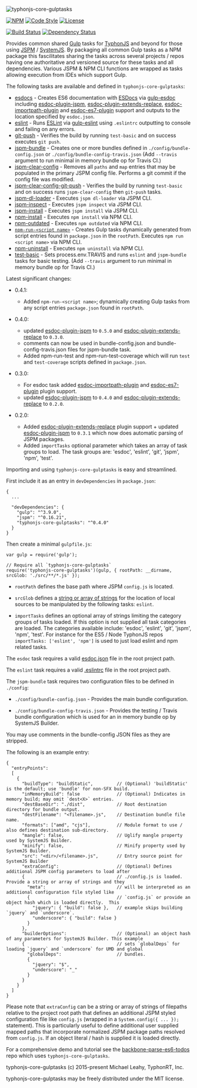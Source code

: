 ![typhonjs-core-gulptasks](http://i.imgur.com/KqIyNtd.png)

[![NPM](https://img.shields.io/npm/v/typhonjs-core-gulptasks.svg?label=npm)](https://www.npmjs.com/package/typhonjs-core-gulptasks)
[![Code Style](https://img.shields.io/badge/code%20style-allman-yellowgreen.svg?style=flat)](https://en.wikipedia.org/wiki/Indent_style#Allman_style)
[![License](https://img.shields.io/badge/license-MIT-yellowgreen.svg?style=flat)](https://github.com/typhonjs/typhonjs-core-gulptasks/blob/master/LICENSE)

[![Build Status](https://travis-ci.org/typhonjs/typhonjs-core-gulptasks.svg?branch=0.1.0)](https://travis-ci.org/typhonjs/typhonjs-core-gulptasks)
[![Dependency Status](https://www.versioneye.com/user/projects/563b3b1c1d47d40015000a91/badge.svg?style=flat)](https://www.versioneye.com/user/projects/563b3b1c1d47d40015000a91)

Provides common shared [Gulp](http://gulpjs.com/) tasks for [TyphonJS](https://github.com/typhonjs) and beyond for those using [JSPM](http://jspm.io) / [SystemJS](https://github.com/systemjs/systemjs). By packaging all common Gulp tasks as a NPM package this fascilitates sharing the tasks across several projects / repos having one authoritative and versioned source for these tasks and all dependencies. Various JSPM & NPM CLI functions are wrapped as tasks allowing execution from IDEs which support Gulp. 

The following tasks are available and defined in `typhonjs-core-gulptasks`:
- [esdocs](https://github.com/typhonjs/typhonjs-core-gulptasks/blob/master/tasks/esdoc.js#L19) - Creates ES6 documentation with [ESDocs](https://esdoc.org/) via [gulp-esdoc](https://www.npmjs.com/package/gulp-esdoc) including [esdoc-plugin-jspm](https://www.npmjs.com/package/esdoc-plugin-jspm), [esdoc-plugin-extends-replace](https://www.npmjs.com/package/esdoc-plugin-extends-replace), [esdoc-importpath-plugin](https://www.npmjs.com/package/esdoc-importpath-plugin) and
[esdoc-es7-plugin](https://www.npmjs.com/package/esdoc-es7-plugin) support and outputs to the location specified by `esdoc.json`.
- [eslint](https://github.com/typhonjs/typhonjs-core-gulptasks/blob/master/tasks/eslint.js#L21) - Runs [ESLint](http://eslint.org/) via [gulp-eslint](https://www.npmjs.com/package/gulp-eslint) using `.eslintrc` outputting to console and failing on any errors.
- [git-push](https://github.com/typhonjs/typhonjs-core-gulptasks/blob/master/tasks/git.js) - Verifies the build by running `test-basic` and on success executes `git push`. 
- [jspm-bundle](https://github.com/typhonjs/typhonjs-core-gulptasks/blob/master/tasks/jspm.js#L56) - Creates one or more bundles defined in `./config/bundle-config.json` or `./config/bundle-config-travis.json` (Add `--travis` argument to run minimal in memory bundle op for Travis CI.)
- [jspm-clear-config](https://github.com/typhonjs/typhonjs-core-gulptasks/blob/master/tasks/jspm.js#L142) - Removes all `paths` and `map` entries that may be populated in the primary JSPM config file. Performs a git commit if the config file was modified.
- [jspm-clear-config-git-push](https://github.com/typhonjs/typhonjs-core-gulptasks/blob/master/tasks/jspm.js#L213) - Verifies the build by running `test-basic` and on success runs `jspm-clear-config` then `git-push` tasks. 
- [jspm-dl-loader](https://github.com/typhonjs/typhonjs-core-gulptasks/blob/master/tasks/jspm.js#L222) - Executes `jspm dl-loader` via JSPM CLI.
- [jspm-inspect](https://github.com/typhonjs/typhonjs-core-gulptasks/blob/master/tasks/jspm.js#L222) - Executes `jspm inspect` via JSPM CLI.
- [jspm-install](https://github.com/typhonjs/typhonjs-core-gulptasks/blob/master/tasks/jspm.js#L236) - Executes `jspm install` via JSPM CLI.
- [npm-install](https://github.com/typhonjs/typhonjs-core-gulptasks/blob/master/tasks/npm.js#L21) - Executes `npm install` via NPM CLI.
- [npm-outdated](https://github.com/typhonjs/typhonjs-core-gulptasks/blob/master/tasks/npm.js#L35) - Executes `npm outdated` via NPM CLI.
- [`npm-run-<script name>`](https://github.com/typhonjs/typhonjs-core-gulptasks/blob/master/tasks/npm.js#L55) - Creates Gulp tasks dynamically generated from script entries found in `package.json` in the `rootPath`. Executes `npm run <script name>` via NPM CLI.
- [npm-uninstall](https://github.com/typhonjs/typhonjs-core-gulptasks/blob/master/tasks/npm.js#L77) - Executes `npm uninstall` via NPM CLI.
- [test-basic](https://github.com/typhonjs/typhonjs-core-gulptasks/blob/master/tasks/test.js#L14) - Sets process.env.TRAVIS and runs `eslint` and `jspm-bundle` tasks for basic testing.  (Add `--travis` argument to run minimal in memory bundle op for Travis CI.)

Latest significant changes:
- 0.4.1:
  - Added `npm-run-<script name>`; dynamically creating Gulp tasks from any script entries `package.json` found in `rootPath`. 

- 0.4.0:
  - updated [esdoc-plugin-jspm](https://www.npmjs.com/package/esdoc-plugin-jspm) to `0.5.0` and
  [esdoc-plugin-extends-replace](https://www.npmjs.com/package/esdoc-plugin-extends-replace) to `0.3.0`.
  - comments can now be used in bundle-config.json and bundle-config-travis.json files for jspm-bundle task.
  - Added npm-run-test and npm-run-test-coverage which will run `test` and `test-coverage` scripts defined in `package.json`.
  
- 0.3.0:
  - For esdoc task added [esdoc-importpath-plugin](https://www.npmjs.com/package/esdoc-importpath-plugin]) and
  [esdoc-es7-plugin](https://www.npmjs.com/package/esdoc-es7-plugin) plugin support.
  - updated [esdoc-plugin-jspm](https://www.npmjs.com/package/esdoc-plugin-jspm) to `0.4.0` and
  [esdoc-plugin-extends-replace](https://www.npmjs.com/package/esdoc-plugin-extends-replace) to `0.2.0`.

- 0.2.0: 
  - Added [esdoc-plugin-extends-replace](https://www.npmjs.com/package/esdoc-plugin-extends-replace) plugin support + updated [esdoc-plugin-jspm](https://www.npmjs.com/package/esdoc-plugin-jspm) to `0.3.1` which now does automatic parsing of JSPM packages.
  - Added `importTasks` optional parameter which takes an array of task groups to load. The task groups are: 'esdoc', 'eslint', 'git', 'jspm', 'npm', 'test'.

Importing and using `typhonjs-core-gulptasks` is easy and streamlined. 

First include it as an entry in `devDependencies` in `package.json`:
```
{
  ...
  
  "devDependencies": {
    "gulp": "^3.9.0",
    "jspm": "^0.16.21",
    "typhonjs-core-gulptasks": "^0.4.0"
  }
}
```

Then create a minimal `gulpfile.js`:
```
var gulp = require('gulp');

// Require all `typhonjs-core-gulptasks`
require('typhonjs-core-gulptasks')(gulp, { rootPath: __dirname, srcGlob: './src/**/*.js' });
```

- `rootPath` defines the base path where JSPM `config.js` is located.

- `srcGlob` defines a [string or array of strings](https://github.com/gulpjs/gulp/blob/master/docs/API.md#gulpsrcglobs-options) for the location of local sources to be manipulated by the following tasks: `eslint`.

- `importTasks` defines an optional array of strings limiting the category groups of tasks loaded. If this option is not supplied all task categories are loaded. The categories available include: 'esdoc', 'eslint', 'git', 'jspm', 'npm', 'test'. For instance for the ES5 / Node TyphonJS repos `importTasks: ['eslint', 'npm']` is used to just load eslint and npm related tasks. 


The `esdoc` task requires a valid [esdoc.json](https://esdoc.org/config.html) file in the root project path.

The `eslint` task requires a valid [.eslintrc](http://eslint.org/docs/user-guide/configuring.html) file in the root project path. 

The `jspm-bundle` task requires two configuration files to be defined in `./config`:
- `./config/bundle-config.json` - Provides the main bundle configuration.

- `./config/bundle-config-travis.json` - Provides the testing / Travis bundle configuration which is used for an in memory bundle op by SystemJS Builder.

You may use comments in the bundle-config JSON files as they are stripped. 

The following is an example entry:
```
{
  "entryPoints":
  [
    {
      "buildType": "buildStatic",         // (Optional) 'buildStatic' is the default; use 'bundle' for non-SFX build.
      "inMemoryBuild": false              // (Optional) Indicates in memory build; may omit `dest<X>` entries.
      "destBaseDir": "./dist",            // Root destination directory for bundle output.
      "destFilename": "<filename>.js",    // Destination bundle file name.
      "formats": ["amd", "cjs"],          // Module format to use / also defines destination sub-directory.
      "mangle": false,                    // Uglify mangle property used by SystemJS Builder.
      "minify": false,                    // Minify property used by SystemJS Builder.
      "src": "<dir>/<filename>.js",       // Entry source point for SystemJS Builder
      "extraConfig":                      // (Optional) Defines additional JSPM config parameters to load after
      {                                   // ./config.js is loaded. Provide a string or array of strings and they
        "meta":                           // will be interpreted as an additional configuration file styled like
        {                                 // `config.js` or provide an object hash which is loaded directly.  This
          "jquery": { "build": false },   // example skips building `jquery` and `underscore`.
          "underscore": { "build": false }
        }
      },
      "builderOptions":                   // (Optional) an object hash of any parameters for SystemJS Builder. This example
      {                                   // sets `globalDeps` for loading `jquery` and `underscore` for UMD and global
        "globalDeps":                     // bundles.
        {
          "jquery": "$",
          "underscore": "_"
        }
      }
    }
  ]
}
```

Please note that `extraConfig` can be a string or array of strings of filepaths relative to the project root path that defines an additional JSPM styled configuration file like `config.js` (wrapped in a `System.config({ ... });` statement). This is particularly useful to define additional user supplied mapped paths that incorporate normalized JSPM package paths resolved from `config.js`. If an object literal / hash is supplied it is loaded directly.

For a comprehensive demo and tutorial see the [backbone-parse-es6-todos](https://github.com/typhonjs-demos/backbone-parse-es6-todos) repo which uses `typhonjs-core-gulptasks`.

typhonjs-core-gulptasks (c) 2015-present Michael Leahy, TyphonRT, Inc.

typhonjs-core-gulptasks may be freely distributed under the MIT license.
